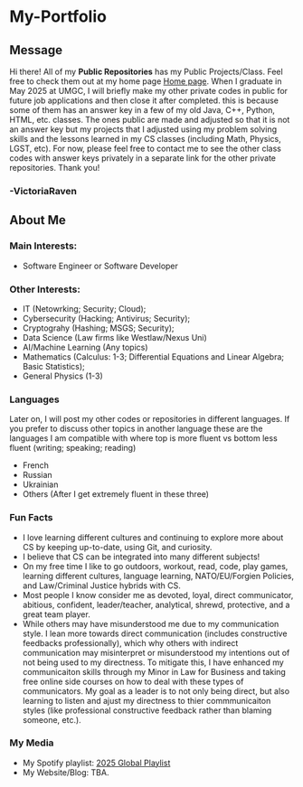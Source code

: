 # My-Portfolio
## Message
Hi there! All of my **Public Repositories** has my Public Projects/Class. Feel free to check them out at my home page [Home page](https://github.com/VictoriaRaven?tab=repositories). When I graduate in May 2025 at UMGC, I will briefly make my other private codes in public for future job applications and then close it after completed. this is because some of them has an answer key in a few of my old Java, C++, Python, HTML, etc. classes. The ones public are made and adjusted so that it is not an answer key but my projects that I adjusted using my problem solving skills and the lessons learned in my CS classes (including Math, Physics, LGST, etc). For now, please feel free to contact me to see the other class codes with answer keys privately in a separate link for the other private repositories. Thank you!
### -VictoriaRaven
## About Me
### Main Interests: 
- Software Engineer or Software Developer
### Other Interests:
- IT (Netowrking; Security; Cloud);
- Cybersecurity (Hacking; Antivirus; Security);
- Cryptograhy (Hashing; MSGS; Security);
- Data Science (Law firms like Westlaw/Nexus Uni)
- AI/Machine Learning (Any topics)
- Mathematics (Calculus: 1-3; Differential Equations and Linear Algebra; Basic Statistics);
- General Physics (1-3)
### Languages
Later on, I will post my other codes or repositories in different languages. If you prefer to discuss other topics in another language these are the languages I am compatible with where top is more fluent vs bottom less fluent (writing; speaking; reading)
- French 
- Russian
- Ukrainian
- Others (After I get extremely fluent in these three)
### Fun Facts
- I love learning different cultures and continuing to explore more about CS by keeping up-to-date, using Git, and curiosity.
- I believe that CS can be integrated into many different subjects!
- On my free time I like to go outdoors, workout, read, code, play games, learning different cultures, language learning, NATO/EU/Forgien Policies, and Law/Criminal Justice hybrids with CS.
- Most people I know consider me as devoted, loyal, direct communicator, abitious, confident, leader/teacher, analytical, shrewd, protective, and a great team player.
- While others may have misunderstood me due to my communication style. I lean more towards direct communication (includes constructive feedbacks professionally), which why others with indirect communication may misinterpret or misunderstood my intentions out of not being used to my directness. To mitigate this, I have enhanced my communicaiton skills through my Minor in Law for Business and taking free online side courses on how to deal with these types of communicators. My goal as a leader is to not only being direct, but also learning to listen and ajust my directness to thier commmunicaiton styles (like professional constructive feedback rather than blaming someone, etc.).
### My Media
- My Spotify playlist: [2025 Global Playlist](https://open.spotify.com/playlist/71emCwwP5kE4DQTROKiJ3F?si=L1MzHxHYSOqObqqFq-lo_A&pi=Y99IcV4HSBC1_)
- My Website/Blog: TBA.




